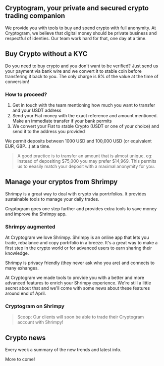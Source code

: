 ## Cryptogram, your private and secured crypto trading companion


We provide you with tools to buy and spend crypto with full anonymity.
At Cryptogram, we believe that digital money should be private business and respectful of identies.
Our team work hard for that, one day at a time.


## Buy Crypto without a KYC

Do you need to buy crypto and you don't want to be verified?
Just send us your payment via bank wire and we convert it to stable coin before transfering it back to you.
The only charge is 8% of the value at the time of conversion!

### How to proceed?

1. Get in touch with the team mentioning how much you want to transfer and your USDT address
2. Send your Fiat money with the exact reference and amount mentioned. Make an immediate transfer if your bank permits
3. We convert your Fiat to stable Crypto (USDT or one of your choice) and send it to the address you provided

We permit deposits between 1000 USD and 100,000 USD (or equivalent EUR, GBP...) at a time.

> A good practice is to transfer an amount that is almost unique.
> eg: instead of depositing $75,000 you may prefer $14,969. This permits us to eeasily match your deposit with a maximal anonymity for you.

## Manage your cryptos from Shrimpy

Shrimpy is a great way to deal with crypto via porrtrfolios.
It provides sustainable tools to manage your daily trades.

Cryptogram goes one step further and provides extra tools to save money and improve the Shrimpy app.


### Shrimpy augmented

At Cryptogram we love Shrimpy. Shrimpy is an online app that lets you trade, rebalance and copy portrfolio in a breeze.
It's a great way to make a first step in the crypto world or for advanced users to earn sharing their knowledge.

Shrimpy is privacy friendly (they never ask who you are) and connects to many exhanges.

At Cryptogram we made tools to provide you with a better and more advanced features to enrich your Shrimpy experience.
We're still a little secret about that and we'll come with some news about these features around end of April.

### Cryptogram on Shrimpy

> Scoop: Our clients will soon be able to trade their Cryptogram account with Shrimpy!



## Crypto news

Every week a summary of the new trends and latest info.

More to come!

